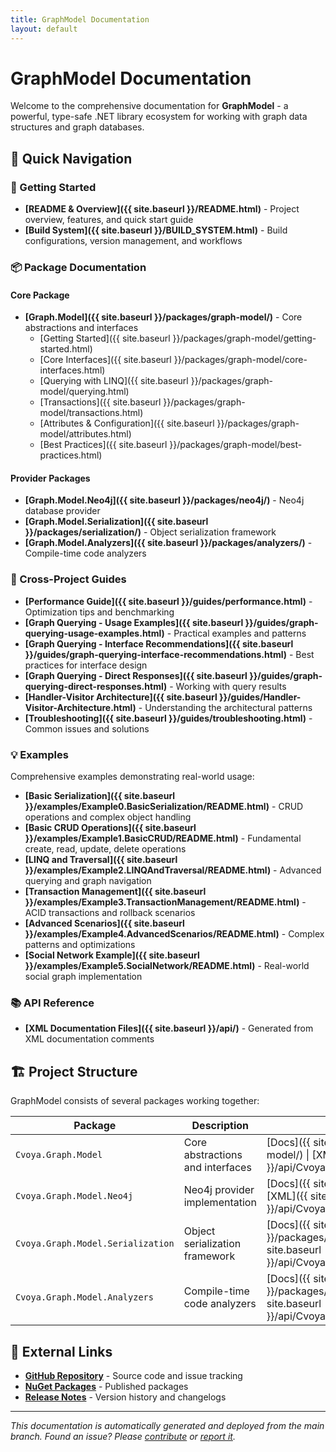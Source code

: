```yaml
---
title: GraphModel Documentation
layout: default
---
```


# GraphModel Documentation

Welcome to the comprehensive documentation for **GraphModel** - a powerful, type-safe .NET library ecosystem for working with graph data structures and graph databases.

## 🚀 Quick Navigation

### 📖 Getting Started

- **[README & Overview]({{ site.baseurl }}/README.html)** - Project overview, features, and quick start guide
- **[Build System]({{ site.baseurl }}/BUILD_SYSTEM.html)** - Build configurations, version management, and workflows

### 📦 Package Documentation

#### Core Package

- **[Graph.Model]({{ site.baseurl }}/packages/graph-model/)** - Core abstractions and interfaces
  - [Getting Started]({{ site.baseurl }}/packages/graph-model/getting-started.html)
  - [Core Interfaces]({{ site.baseurl }}/packages/graph-model/core-interfaces.html)
  - [Querying with LINQ]({{ site.baseurl }}/packages/graph-model/querying.html)
  - [Transactions]({{ site.baseurl }}/packages/graph-model/transactions.html)
  - [Attributes & Configuration]({{ site.baseurl }}/packages/graph-model/attributes.html)
  - [Best Practices]({{ site.baseurl }}/packages/graph-model/best-practices.html)

#### Provider Packages

- **[Graph.Model.Neo4j]({{ site.baseurl }}/packages/neo4j/)** - Neo4j database provider
- **[Graph.Model.Serialization]({{ site.baseurl }}/packages/serialization/)** - Object serialization framework
- **[Graph.Model.Analyzers]({{ site.baseurl }}/packages/analyzers/)** - Compile-time code analyzers

### 🧠 Cross-Project Guides

- **[Performance Guide]({{ site.baseurl }}/guides/performance.html)** - Optimization tips and benchmarking
- **[Graph Querying - Usage Examples]({{ site.baseurl }}/guides/graph-querying-usage-examples.html)** - Practical examples and patterns
- **[Graph Querying - Interface Recommendations]({{ site.baseurl }}/guides/graph-querying-interface-recommendations.html)** - Best practices for interface design
- **[Graph Querying - Direct Responses]({{ site.baseurl }}/guides/graph-querying-direct-responses.html)** - Working with query results
- **[Handler-Visitor Architecture]({{ site.baseurl }}/guides/Handler-Visitor-Architecture.html)** - Understanding the architectural patterns
- **[Troubleshooting]({{ site.baseurl }}/guides/troubleshooting.html)** - Common issues and solutions

### 💡 Examples

Comprehensive examples demonstrating real-world usage:

- **[Basic Serialization]({{ site.baseurl }}/examples/Example0.BasicSerialization/README.html)** - CRUD operations and complex object handling
- **[Basic CRUD Operations]({{ site.baseurl }}/examples/Example1.BasicCRUD/README.html)** - Fundamental create, read, update, delete operations
- **[LINQ and Traversal]({{ site.baseurl }}/examples/Example2.LINQAndTraversal/README.html)** - Advanced querying and graph navigation
- **[Transaction Management]({{ site.baseurl }}/examples/Example3.TransactionManagement/README.html)** - ACID transactions and rollback scenarios
- **[Advanced Scenarios]({{ site.baseurl }}/examples/Example4.AdvancedScenarios/README.html)** - Complex patterns and optimizations
- **[Social Network Example]({{ site.baseurl }}/examples/Example5.SocialNetwork/README.html)** - Real-world social graph implementation

### 📚 API Reference

- **[XML Documentation Files]({{ site.baseurl }}/api/)** - Generated from XML documentation comments

## 🏗️ Project Structure

GraphModel consists of several packages working together:

| Package                           | Description                      | Documentation                                                                                                           |
| --------------------------------- | -------------------------------- | ----------------------------------------------------------------------------------------------------------------------- |
| `Cvoya.Graph.Model`               | Core abstractions and interfaces | [Docs]({{ site.baseurl }}/packages/graph-model/) \| [XML]({{ site.baseurl }}/api/Cvoya.Graph.Model.xml)                 |
| `Cvoya.Graph.Model.Neo4j`         | Neo4j provider implementation    | [Docs]({{ site.baseurl }}/packages/neo4j/) \| [XML]({{ site.baseurl }}/api/Cvoya.Graph.Model.Neo4j.xml)                 |
| `Cvoya.Graph.Model.Serialization` | Object serialization framework   | [Docs]({{ site.baseurl }}/packages/serialization/) \| [XML]({{ site.baseurl }}/api/Cvoya.Graph.Model.Serialization.xml) |
| `Cvoya.Graph.Model.Analyzers`     | Compile-time code analyzers      | [Docs]({{ site.baseurl }}/packages/analyzers/) \| [XML]({{ site.baseurl }}/api/Cvoya.Graph.Model.Analyzers.xml)         |

## 🔗 External Links

- **[GitHub Repository](https://github.com/savasp/graphmodel)** - Source code and issue tracking
- **[NuGet Packages](https://www.nuget.org/profiles/Cvoya)** - Published packages
- **[Release Notes](https://github.com/savasp/graphmodel/releases)** - Version history and changelogs

---

_This documentation is automatically generated and deployed from the main branch. Found an issue? Please [contribute](https://github.com/savasp/graphmodel/blob/main/CONTRIBUTING.md) or [report it](https://github.com/savasp/graphmodel/issues)._
